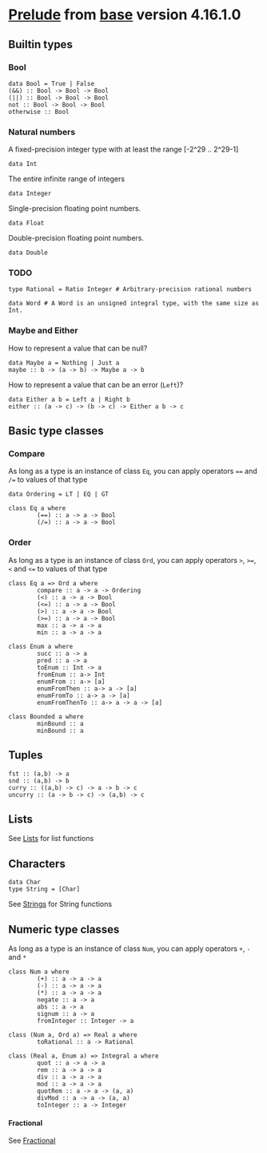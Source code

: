 # [Prelude](https://hackage.haskell.org/package/base-4.16.1.0/docs/Prelude.html) from [base](https://hackage.haskell.org/package/base) version 4.16.1.0 

## Builtin types

### Bool

```
data Bool = True | False
(&&) :: Bool -> Bool -> Bool
(||) :: Bool -> Bool -> Bool
not :: Bool -> Bool -> Bool
otherwise :: Bool
```

### Natural numbers

A fixed-precision integer type with at least the range [-2^29 .. 2^29-1]
```
data Int
```
The entire infinite range of integers
```
data Integer
```
Single-precision floating point numbers.
```
data Float
```
Double-precision floating point numbers.
```
data Double
```

### TODO

```
type Rational = Ratio Integer # Arbitrary-precision rational numbers

data Word # A Word is an unsigned integral type, with the same size as Int.
```

### Maybe and Either

How to represent a value that can be null?

```
data Maybe a = Nothing | Just a
maybe :: b -> (a -> b) -> Maybe a -> b
```

How to represent a value that can be an error (```Left```)?

```
data Either a b = Left a | Right b
either :: (a -> c) -> (b -> c) -> Either a b -> c
```

## Basic type classes

### Compare

As long as a type is an instance of class ```Eq```, you can apply operators ```==``` and ```/=``` to values of that type

```
data Ordering = LT | EQ | GT
```

```
class Eq a where
        (==) :: a -> a -> Bool
        (/=) :: a -> a -> Bool
```

### Order

As long as a type is an instance of class ```Ord```, you can apply operators ```>```, ```>=```, ```<``` and ```<=``` to values of that type

```
class Eq a => Ord a where
        compare :: a -> a -> Ordering
        (<) :: a -> a -> Bool
        (<=) :: a -> a -> Bool
        (>) :: a -> a -> Bool
        (>=) :: a -> a -> Bool
        max :: a -> a -> a
        min :: a -> a -> a
```

```
class Enum a where
        succ :: a -> a
        pred :: a -> a
        toEnum :: Int -> a
        fromEnum :: a-> Int
        enumFrom :: a-> [a]
        enumFromThen :: a-> a -> [a]
        enumFromTo :: a-> a -> [a]
        enumFromThenTo :: a-> a -> a -> [a]
```

```
class Bounded a where
        minBound :: a
        minBound :: a
```

## Tuples

```
fst :: (a,b) -> a
snd :: (a,b) -> b
curry :: ((a,b) -> c) -> a -> b -> c
uncurry :: (a -> b -> c) -> (a,b) -> c
```

## Lists

See [Lists](Lists.md) for list functions

## Characters

```
data Char
type String = [Char]
```

See [Strings](Strings.md) for String functions

## Numeric type classes

As long as a type is an instance of class ```Num```, you can apply operators ```+```, ```-``` and ```*```

```
class Num a where
        (+) :: a -> a -> a
        (-) :: a -> a -> a
        (*) :: a -> a -> a
        negate :: a -> a
        abs :: a -> a
        signum :: a -> a
        fromInteger :: Integer -> a
```

```
class (Num a, Ord a) => Real a where
        toRational :: a -> Rational
```

```
class (Real a, Enum a) => Integral a where
        quot :: a -> a -> a
        rem :: a -> a -> a
        div :: a -> a -> a
        mod :: a -> a -> a
        quotRem :: a -> a -> (a, a) 
        divMod :: a -> a -> (a, a) 
        toInteger :: a -> Integer
```

#### Fractional

See [Fractional](NumbersFractional.md)
